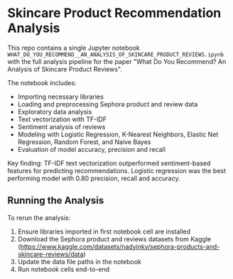 # Skincare Product Recommendation Analysis 

This repo contains a single Jupyter notebook `WHAT_DO_YOU_RECOMMEND__AN_ANALYSIS_OF_SKINCARE_PRODUCT_REVIEWS.ipynb` with the full analysis pipeline for the paper "What Do You Recommend? An Analysis of Skincare Product Reviews".

The notebook includes:
- Importing necessary libraries
- Loading and preprocessing Sephora product and review data 
- Exploratory data analysis
- Text vectorization with TF-IDF
- Sentiment analysis of reviews
- Modeling with Logistic Regression, K-Nearest Neighbors, Elastic Net Regression, Random Forest, and Naive Bayes
- Evaluation of model accuracy, precision and recall

Key finding: TF-IDF text vectorization outperformed sentiment-based features for predicting recommendations. Logistic regression was the best
performing model with 0.80 precision, recall and accuracy.

## Running the Analysis

To rerun the analysis:  
1. Ensure libraries imported in first notebook cell are installed 
2. Download the Sephora product and reviews datasets from Kaggle (https://www.kaggle.com/datasets/nadyinky/sephora-products-and-skincare-reviews/data)
3. Update the data file paths in the notebook  
4. Run notebook cells end-to-end
